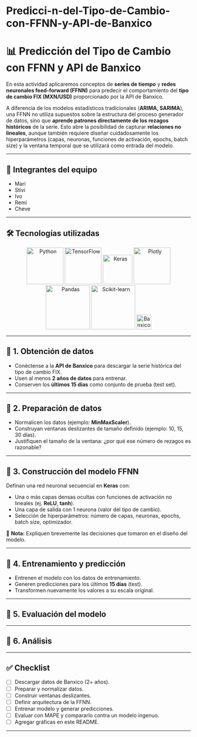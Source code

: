 # Predicci-n-del-Tipo-de-Cambio-con-FFNN-y-API-de-Banxico
# 📊 Predicción del Tipo de Cambio con FFNN y API de Banxico

En esta actividad aplicaremos conceptos de **series de tiempo** y **redes neuronales feed-forward (FFNN)** para predecir el comportamiento del **tipo de cambio FIX (MXN/USD)** proporcionado por la API de Banxico.

A diferencia de los modelos estadísticos tradicionales (**ARIMA, SARIMA**), una FFNN no utiliza supuestos sobre la estructura del proceso generador de datos, sino que **aprende patrones directamente de los rezagos históricos** de la serie. Esto abre la posibilidad de capturar **relaciones no lineales**, aunque también requiere diseñar cuidadosamente los hiperparámetros (capas, neuronas, funciones de activación, epochs, batch size) y la ventana temporal que se utilizará como entrada del modelo.

---

## 👥 Integrantes del equipo

- Mari  
- Stivi  
- Ivo  
- Remi  
- Cheve  

---

## 🛠️ Tecnologías utilizadas

<p align="center">
  <img src="https://www.python.org/static/community_logos/python-logo.png" alt="Python" width="100"/>
  <img src="https://upload.wikimedia.org/wikipedia/commons/a/ab/TensorFlow_logo.svg" alt="TensorFlow" width="100"/>
  <img src="https://keras.io/img/logo.png" alt="Keras" width="80"/>
  <img src="https://upload.wikimedia.org/wikipedia/commons/8/84/Plotly-logo.png" alt="Plotly" width="100"/>
  <img src="https://upload.wikimedia.org/wikipedia/commons/e/ed/Pandas_logo.svg" alt="Pandas" width="120"/>
  <img src="https://upload.wikimedia.org/wikipedia/commons/0/05/Scikit_learn_logo_small.svg" alt="Scikit-learn" width="120"/>
  <img src="https://www.banxico.org.mx/favicon.ico" alt="Banxico API" width="40"/>
</p>

---

## 🔹 1. Obtención de datos

- Conéctense a la **API de Banxico** para descargar la serie histórica del tipo de cambio FIX.  
- Usen al menos **2 años de datos** para entrenar.  
- Conserven los **últimos 15 días** como conjunto de prueba (test set).  

---

## 🔹 2. Preparación de datos

- Normalicen los datos (ejemplo: **MinMaxScaler**).  
- Construyan ventanas deslizantes de tamaño definido (ejemplo: 10, 15, 30 días).  
- Justifiquen el tamaño de la ventana: ¿por qué ese número de rezagos es razonable?  

---

## 🔹 3. Construcción del modelo FFNN

Definan una red neuronal secuencial en **Keras** con:

- Una o más capas densas ocultas con funciones de activación no lineales (ej. **ReLU**, **tanh**).  
- Una capa de salida con 1 neurona (valor del tipo de cambio).  
- Selección de hiperparámetros: número de capas, neuronas, epochs, batch size, optimizador.  

📌 **Nota:** Expliquen brevemente las decisiones que tomaron en el diseño del modelo.

---

## 🔹 4. Entrenamiento y predicción

- Entrenen el modelo con los datos de entrenamiento.  
- Generen predicciones para los últimos **15 días** (test).  
- Transformen nuevamente los valores a su escala original.  

---

## 🔹 5. Evaluación del modelo


---

## 🔹 6. Análisis
---

## ✅ Checklist

- [ ] Descargar datos de Banxico (2+ años).  
- [ ] Preparar y normalizar datos.  
- [ ] Construir ventanas deslizantes.  
- [ ] Definir arquitectura de la FFNN.  
- [ ] Entrenar modelo y generar predicciones.  
- [ ] Evaluar con MAPE y compararlo contra un modelo ingenuo.  
- [ ] Agregar gráficas en este README.  

---
